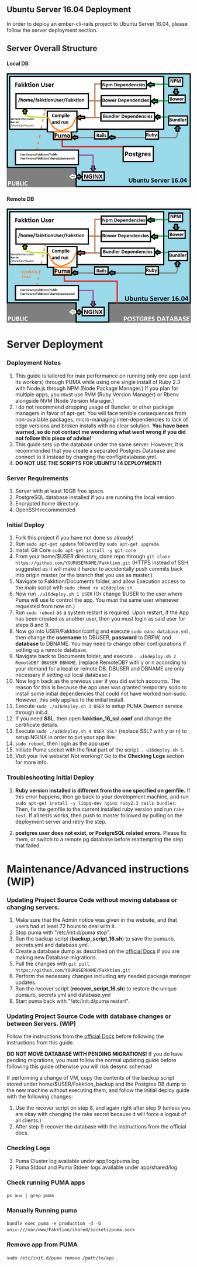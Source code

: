 ## Ubuntu Server 16.04 Deployment
In order to deploy an ember-cli-rails project to Ubuntu Server 16.04, please follow the server deployment section.

## Server Overall Structure

#### Local DB
![](u16_localdb.png)

#### Remote DB
![](u16_remotedb.png)

# Server Deployment

### Deployment Notes
1. This guide is tailored for max performance on running only one app (and its workers) through PUMA while using one single install of Ruby 2.3 with Node.js through NPM (Node Package Manager.) If you plan for multiple apps, you must use RVM (Ruby Version Manager) or Rbenv alongside NVM (Node Version Manager.)
2. I do not recommend dropping usage of Bundler, or other package managers in favor of apt-get. You will face terrible consequences from non-available packages, micro-managing inter-dependencies to lack of edge versions and broken installs with no clear solution. **You have been warned, so do not contact me wondering what went wrong if you did not follow this piece of advise!**
3. This guide sets up the database under the same server. However, it is recommended that you create a separated Postgres Database and connect to it instead by changing the config/database.yml.
4. **DO NOT USE THE SCRIPTS FOR UBUNTU 14 DEPLOYMENT!**

### Server Requirements
1. Server with at least 10GB free space.
2. PostgreSQL database installed if you are running the local version.
3. Encrypted home directory.
4. OpenSSH recommended

### Initial Deploy
1. Fork this project if you have not done so already!
2. Run ```sudo apt-get update``` followed by ```sudo apt-get upgrade```.
3. Install Git Core ```sudo apt-get install -y git-core```
4. From your home/$USER directory, clone repo through ```git clone https://github.com/YOURUSERNAME/Fakktion.git``` (HTTPS instead of SSH suggested as it will make it harder to accidentally push commits back into origin master (or the branch that you use as master.)
5. Navigate to Fakktion/Documents folder, and allow Execution access to the main script with ```sudo chmod +x u16deploy.sh```.
6. Now run ```./u16deploy.sh 1 USER``` (Or change $USER to the user where Puma will use to control the app. You must the same user whenever requested from now on.)
7. Run ```sudo reboot``` as a system restart is required. Upon restart, if the App has been created as another user, then you must login as said user for steps 8 and 9.
8. Now go into USER/Fakktion/config and execute ```sudo nano database.yml```, then change the **username** to DBUSER, **password** to DBPW, and **database** to DBNAME. You may need to change other configurations if setting up a remote database.
9. Navigate back to Documents folder, and execute ```. u16deploy.sh 2 RemoteDB? DBUSER DBNAME```. (replace RemoteDB? with y or n according to your demand for a local or remote DB. DBUSER and DBNAME are only necessary if setting up local database.)
10. Now login back as the previous user if you did switch accounts. The reason for this is because the app user was granted temporary sudo to install some initial dependencies that could not have worked non-sudo. However, this only applies to the initial install.
11. Execute ```sudo ./u16deploy.sh 3 USER``` to setup PUMA Daemon service through init.d.
12. If you need **SSL**, then open **fakktion_16_ssl.conf** and change the certificate details.
13. Execute ```sudo ./u16deploy.sh 4 USER SSL?``` (replace SSL? with y or n) to setup NGINX in order to put your app live.
14. ```sudo reboot```, then login as the app user.
15. Initiate Puma socket with the final part of the script: ```. u16deploy.sh 5```.
16. Visit your live website! Not working? Go to the **Checking Logs** section for more info.

### Troubleshooting Initial Deploy
1. **Ruby version installed is different from the one specified on gemfile.**
If this error happens, then go back to your development machine, and run ```sudo apt-get install -y libpq-dev nginx ruby2.3 rails bundler```. Then, fix the gemfile to the current installed ruby version and run ```rake test```. If all tests works, then push to master followed by pulling on the deployment server and retry the step.

2. **postgres user does not exist, or PostgreSQL related errors.**
Please fix them, or switch to a remote pg database before reattempting the step that failed.

# Maintenance/Advanced instructions (**WIP**)

### Updating Project Source Code without moving database or changing servers.
1. Make sure that the Admin notice was given in the website, and that users had at least 72 hours to deal with it.
2. Stop puma with "/etc/init.d/puma stop".
3. Run the backup script (**backup_script_16.sh**) to save the puma.rb, secrets.yml and database.yml.
4. Create a database dump as described on the [official Docs](http://www.postgresql.org/docs/9.1/static/backup.html) if you are making new Database migrations.
4. Pull the changes with ```git pull https://github.com/YOURUSERNAME/Fakktion.git```
5. Perform the necessary changes including any needed package manager updates.
6. Run the recover script (**recover_script_16.sh**) to restore the unique puma.rb, secrets.yml and database.yml
7. Start puma back with "/etc/init.d/puma restart".

### Updating Project Source Code with database changes or between Servers. (**WIP**)
Follow the instructions from the [official Docs](http://www.postgresql.org/docs/9.1/static/backup.html) before following the instructions from this guide. 

**DO NOT MOVE DATABASE WITH PENDING MIGRATIONS!** If you do have pending migrations, you must follow the normal updating guide before following this guide otherwise you will risk desync schemas! 

If performing a change of VM, copy the contents of the backup script stored under home/$USER/Fakktion_backup and the Postgres DB dump to the new machine without executing them, and follow the initial deploy guide with the following changes:

1. Use the recover script on step 8, and again right after step 9 (unless you are okay with changing the rake secret because it will force a logout of all clients.)
2. After step 9 recover the database with the instructions from the official docs.

### Checking Logs
1. Puma Cluster log available under app/log/puma.log
2. Puma Stdout and Puma Stdeer logs available under app/shared/log

### Check running PUMA apps
```ps aux | grep puma```

### Manually Running puma
```bundle exec puma -e production -d -b unix:///var/www/Fakktion/shared/sockets/puma.sock```

### Remove app from PUMA
```sudo /etc/init.d/puma remove /path/to/app```

